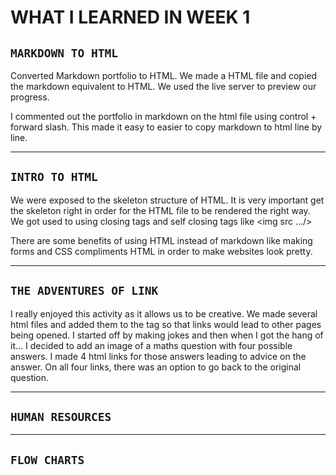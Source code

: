 # **WHAT I LEARNED IN  WEEK 1** 


## `MARKDOWN TO HTML` 

Converted Markdown portfolio to HTML. We made a HTML file and copied the markdown equivalent to HTML. We used the live server to preview our progress. 

I commented out the portfolio in markdown on the html file using control + forward slash. This made it easy to easier to copy markdown to html line by line. 

___

## `INTRO TO HTML`

We were exposed to the skeleton structure of HTML. It is very important get the skeleton right in order for the HTML file to be rendered the right way.
 We got used to using closing tags and self closing tags like <img src .../>

 There are some benefits of using HTML instead of markdown like making forms and CSS compliments HTML in order to make websites look pretty. 


___

## `THE ADVENTURES OF LINK` 

I really enjoyed this activity as it allows us to be creative. We made several html files and added them to the <href> tag so that links would lead to other pages being opened. 
I started off by making jokes and then when I got the hang of it...
I decided to add an image of a maths question with four possible answers. I made 4 html links for those answers leading to advice on the answer. On all four links, there was an option to go back to the original question. 

___

## `HUMAN RESOURCES`

___

## `FLOW CHARTS`

<!-- jkhejifhdijghrjfg -->
